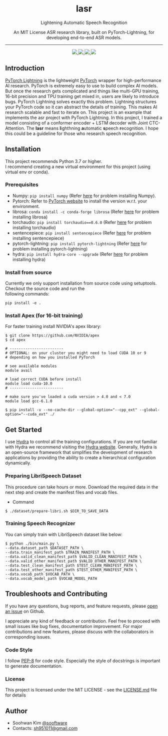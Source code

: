 # <h1 align="center">lasr</h1>

<p align="center">Lightening Automatic Speech Recognition
<p  align="center">An MIT License ASR research library, built on PyTorch-Lightning, for developing end-to-end ASR models.
  
***

<p  align="center"> 
     <a href="https://github.com/sooftware/KoSpeech/blob/latest/LICENSE">
          <img src="http://img.shields.io/badge/license-MIT-informational"> 
     </a>
     <a href="https://github.com/pytorch/pytorch">
          <img src="http://img.shields.io/badge/framework-PyTorch--Lightning-informational"> 
     </a>
     <a href="https://www.python.org/dev/peps/pep-0008/">
          <img src="http://img.shields.io/badge/codestyle-PEP--8-informational"> 
     </a>
  <a href="https://sooftware.github.io/lasr/">
          <img src="http://img.shields.io/badge/build-not tested-red">
     </a>
    
## Introduction
    
[PyTorch Lightning](https://github.com/PyTorchLightning/pytorch-lightning) is the lightweight [PyTorch](https://github.com/pytorch/pytorch) wrapper for high-performance AI research. PyTorch is extremely easy to use to build complex AI models. But once the research gets complicated and things like multi-GPU training, 16-bit precision and TPU training get mixed in, users are likely to introduce bugs. PyTorch Lightning solves exactly this problem. Lightning structures your PyTorch code so it can abstract the details of training. This makes AI research scalable and fast to iterate on. This project is an example that implements the asr project with PyTorch Lightning. In this project, I trained a model consisting of a conformer encoder + LSTM decoder with Joint CTC-Attention. The **lasr** means **l**ighthning **a**utomatic **s**peech **r**ecognition. I hope this could be a guideline for those who research speech recognition.  
  
## Installation
  
This project recommends Python 3.7 or higher.  
I recommend creating a new virtual environment for this project (using virtual env or conda).
  

### Prerequisites
  
* Numpy: `pip install numpy` (Refer [here](https://github.com/numpy/numpy) for problem installing Numpy).
* Pytorch: Refer to [PyTorch website](http://pytorch.org/) to install the version w.r.t. your environment.   
* librosa: `conda install -c conda-forge librosa` (Refer [here](https://github.com/librosa/librosa) for problem installing librosa)
* torchaudio: `pip install torchaudio==0.6.0` (Refer [here](https://github.com/pytorch/pytorch) for problem installing torchaudio)
* sentencepiece: `pip install sentencepiece` (Refer [here](https://github.com/google/sentencepiece) for problem installing sentencepiece)
* pytorch-lightning: `pip install pytorch-lightning` (Refer [here](https://github.com/PyTorchLightning/pytorch-lightning) for problem installing pytorch-lightning)
* hydra: `pip install hydra-core --upgrade` (Refer [here](https://github.com/facebookresearch/hydra) for problem installing hydra)
  
### Install from source
Currently we only support installation from source code using setuptools. Checkout the source code and run the   
following commands:  
```
pip install -e .
```
  
### Install Apex (for 16-bit training) 
  
For faster training install NVIDIA's apex library:
  
```
$ git clone https://github.com/NVIDIA/apex
$ cd apex

# ------------------------
# OPTIONAL: on your cluster you might need to load CUDA 10 or 9
# depending on how you installed PyTorch

# see available modules
module avail

# load correct CUDA before install
module load cuda-10.0
# ------------------------

# make sure you've loaded a cuda version > 4.0 and < 7.0
module load gcc-6.1.0

$ pip install -v --no-cache-dir --global-option="--cpp_ext" --global-option="--cuda_ext" ./
```
  
## Get Started
  
I use [Hydra](https://github.com/facebookresearch/hydra) to control all the training configurations. If you are not familiar with Hydra we recommend visiting the [Hydra website](https://hydra.cc/). Generally, Hydra is an open-source framework that simplifies the development of research applications by providing the ability to create a hierarchical configuration dynamically.
  
### Preparing LibriSpeech Dataset  
  
This procedure can take hours or more. Download the required data in the next step and create the manifest files and vocab files.  
  
- Command
  
```
$ ./dataset/prepare-libri.sh $DIR_TO_SAVE_DATA
```
  
### Training Speech Recognizer
  
You can simply train with LibriSpeech dataset like below:
```
$ python ./bin/main.py \
--data.dataset_path $DATASET_PATH \
--data.train_manifest_path $TRAIN_MANIFEST_PATH \
--data.valid_clean_manifest_path $VALID_CLEAN_MANIFEST_PATH \
--data.valid_other_manifest_path $VALID_OTHER_MANIFEST_PATH \
--data.test_clean_manifest_path $TEST_CLEAN_MANIFEST_PATH \
--data.test_other_manifest_path $TEST_OTHER_MANIFEST_PATH \
--data.vocab_path $VOCAB_PATH \
--data.vocab_model_path $VOCAB_MODEL_PATH
```
  
## Troubleshoots and Contributing
If you have any questions, bug reports, and feature requests, please [open an issue](https://github.com/sooftware/lasr/issues) on Github.   
  
I appreciate any kind of feedback or contribution.  Feel free to proceed with small issues like bug fixes, documentation improvement.  For major contributions and new features, please discuss with the collaborators in corresponding issues.  
  
### Code Style
I follow [PEP-8](https://www.python.org/dev/peps/pep-0008/) for code style. Especially the style of docstrings is important to generate documentation. 
  
### License
This project is licensed under the MIT LICENSE - see the [LICENSE.md](https://github.com/sooftware/lasr/blob/master/LICENSE) file for details
  
## Author
  
* Soohwan Kim [@sooftware](https://github.com/sooftware)
* Contacts: sh951011@gmail.com
